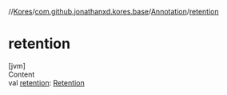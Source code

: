 //[Kores](../../index.md)/[com.github.jonathanxd.kores.base](../index.md)/[Annotation](index.md)/[retention](retention.md)



# retention  
[jvm]  
Content  
val [retention](retention.md): [Retention](../-retention/index.md)  



